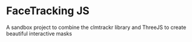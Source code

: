 FaceTracking JS
==

A sandbox project to combine the clmtrackr library and ThreeJS to create beautiful interactive masks